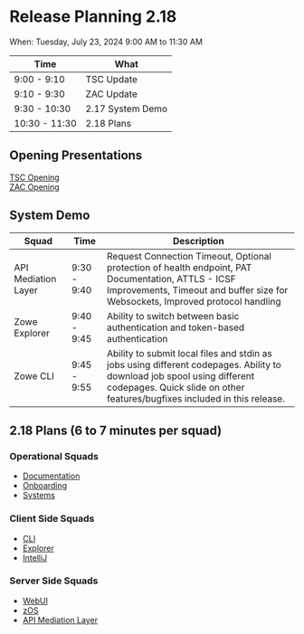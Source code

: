 # Release Planning 2.18

When: Tuesday, July 23, 2024 9:00 AM to 11:30 AM

| Time          | What             | 
|---------------|------------------|
| 9:00 - 9:10   | TSC Update       |
| 9:10 - 9:30   | ZAC Update       |
| 9:30 - 10:30  | 2.17 System Demo |
| 10:30 - 11:30 | 2.18 Plans       |

## Opening Presentations<br>

[TSC Opening]()<br>
[ZAC Opening]()<br>

## System Demo

| Squad               | Time         | Description                                                                                                                                                                          |
|---------------------|--------------|--------------------------------------------------------------------------------------------------------------------------------------------------------------------------------------|
| API Mediation Layer | 9:30 - 9:40  | Request Connection Timeout, Optional protection of health endpoint, PAT Documentation, ATTLS - ICSF Improvements, Timeout and buffer size for Websockets, Improved protocol handling |
| Zowe Explorer       | 9:40 - 9:45  | Ability to switch between basic authentication and token-based authentication |
| Zowe CLI            | 9:45 - 9:55  | Ability to submit local files and stdin as jobs using different codepages. Ability to download job spool using different codepages. Quick slide on other features/bugfixes included in this release. |


## 2.18 Plans (6 to 7 minutes per squad)

### Operational Squads

- [Documentation](https://github.com/zowe/community/blob/master/Project%20Management/PI%20Planning/24PI3%20Planning/PI%20Planning%20Preparation%20by%20Squad/Zowe%20Doc%20Squad%20-%2024PI3%20Objectives.md)
- [Onboarding](https://github.com/zowe/community/blob/master/Project%20Management/PI%20Planning/24PI3%20Planning/PI%20Planning%20Preparation%20by%20Squad/Zowe%20Onboarding%20Squad%20-%2024PI3%20Objectives.md)
- [Systems](https://github.com/zowe/community/blob/master/Project%20Management/PI%20Planning/24PI3%20Planning/PI%20Planning%20Preparation%20by%20Squad/Zowe%20Systems%20Squad%20-%2024PI3%20Objectives.md)

### Client Side Squads

- [CLI](https://github.com/zowe/community/blob/master/Project%20Management/PI%20Planning/24PI3%20Planning/PI%20Planning%20Preparation%20by%20Squad/Zowe%20CLI%20Squad%20-%2024PI3%20Objectives.md)
- [Explorer](https://github.com/zowe/community/blob/master/Project%20Management/PI%20Planning/24PI3%20Planning/PI%20Planning%20Preparation%20by%20Squad/Zowe%20Explorer%20Squad%20-%2024PI3%20Objectives.md)
- [IntelliJ](https://github.com/zowe/community/blob/master/Project%20Management/PI%20Planning/24PI3%20Planning/PI%20Planning%20Preparation%20by%20Squad/Zowe%20IntelliJ%20Squad%20-%2024PI3%20Objectives.md)

### Server Side Squads

- [WebUI](https://github.com/zowe/community/blob/master/Project%20Management/PI%20Planning/24PI3%20Planning/PI%20Planning%20Preparation%20by%20Squad/Web%20UI%20Squad%20-%2024PI3%20Objectives.md)
- [zOS](https://github.com/zowe/community/blob/master/Project%20Management/PI%20Planning/24PI3%20Planning/PI%20Planning%20Preparation%20by%20Squad/Zowe%20ZOS%20Squad%20-%2024PI3%20Objectives.md)
- [API Mediation Layer](https://github.com/zowe/community/blob/master/Project%20Management/PI%20Planning/24PI3%20Planning/PI%20Planning%20Preparation%20by%20Squad/Zowe%20API%20ML%20Squad%20-%2024PI3%20Objectives.md)

